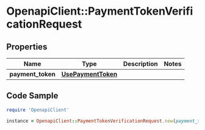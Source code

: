 # OpenapiClient::PaymentTokenVerificationRequest

## Properties

Name | Type | Description | Notes
------------ | ------------- | ------------- | -------------
**payment_token** | [**UsePaymentToken**](UsePaymentToken.md) |  | 

## Code Sample

```ruby
require 'OpenapiClient'

instance = OpenapiClient::PaymentTokenVerificationRequest.new(payment_token: null)
```


